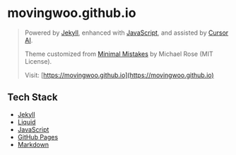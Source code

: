 # movingwoo.github.io

> Powered by [Jekyll](https://jekyllrb.com/), enhanced with [JavaScript](https://developer.mozilla.org/en-US/docs/Web/JavaScript), and assisted by [Cursor AI](https://www.cursor.so/).
>  
> Theme customized from [Minimal Mistakes](https://github.com/mmistakes/minimal-mistakes) by Michael Rose (MIT License).
>   
> Visit: [https://movingwoo.github.io](https://movingwoo.github.io)

## Tech Stack
- [Jekyll](https://jekyllrb.com/)
- [Liquid](https://shopify.github.io/liquid/)
- [JavaScript](https://developer.mozilla.org/en-US/docs/Web/JavaScript)
- [GitHub Pages](https://pages.github.com/)
- [Markdown](https://www.markdownguide.org/)
